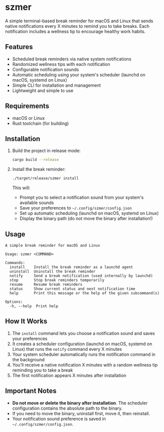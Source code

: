 # szmer

A simple terminal-based break reminder for macOS and Linux that sends native notifications every X minutes to remind you to take breaks. Each notification includes a wellness tip to encourage healthy work habits.

## Features

- Scheduled break reminders via native system notifications
- Randomized wellness tips with each notification
- Configurable notification sounds
- Automatic scheduling using your system's scheduler (launchd on macOS, systemd on Linux)
- Simple CLI for installation and management
- Lightweight and simple to use

## Requirements

- macOS or Linux
- Rust toolchain (for building)

## Installation

1. Build the project in release mode:

   ```bash
   cargo build --release
   ```

2. Install the break reminder:

   ```bash
   ./target/release/szmer install
   ```

   This will:
   - Prompt you to select a notification sound from your system's available sounds
   - Save your preferences to `~/.config/szmer/config.json`
   - Set up automatic scheduling (launchd on macOS, systemd on Linux)
   - Display the binary path (do not move the binary after installation!)

## Usage

```
A simple break reminder for macOS and Linux

Usage: szmer <COMMAND>

Commands:
  install    Install the break reminder as a launchd agent
  uninstall  Uninstall the break reminder
  notify     Send a break notification (used internally by launchd)
  stop       Stop break reminders temporarily
  resume     Resume break reminders
  status     Show current status and next notification time
  help       Print this message or the help of the given subcommand(s)

Options:
  -h, --help  Print help
```

## How It Works

1. The `install` command lets you choose a notification sound and saves your preferences
2. It creates a scheduler configuration (launchd on macOS, systemd on Linux) that runs the `notify` command every X minutes
3. Your system scheduler automatically runs the notification command in the background
4. You'll receive a native notification X minutes with a random wellness tip reminding you to take a break
5. The first notification appears X minutes after installation

## Important Notes

- **Do not move or delete the binary after installation**. The scheduler configuration contains the absolute path to the binary.
- If you need to move the binary, uninstall first, move it, then reinstall.
- Your notification sound preference is saved in `~/.config/szmer/config.json`.

